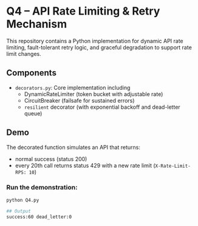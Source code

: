 # Q4 – API Rate Limiting & Retry Mechanism

This repository contains a Python implementation for dynamic API rate limiting,
fault-tolerant retry logic, and graceful degradation to support rate limit changes.

## Components

- `decorators.py`: Core implementation including
  - DynamicRateLimiter (token bucket with adjustable rate)
  - CircuitBreaker (failsafe for sustained errors)
  - `resilient` decorator (with exponential backoff and dead-letter queue)

## Demo

The decorated function simulates an API that returns:
- normal success (status 200)
- every 20th call returns status 429 with a new rate limit (`X-Rate-Limit-RPS: 10`)

### Run the demonstration:

```bash
python Q4.py

## Output
success:60 dead_letter:0
